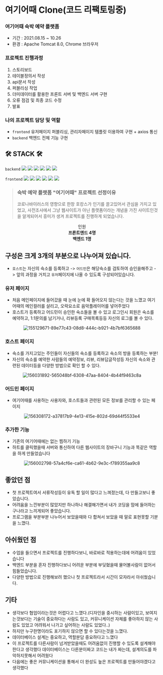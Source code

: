 # 여기어때 Clone(코드 리팩토링중)
### 여기어때 숙박 예약 플랫폼
 - 기간 : 2021.08.15 ~ 10.26 
 - 환경 : Apache Tomcat 8.0, Chrome 브라우저

### 프로젝트 진행과정
 1. 스토리보드
 2. 테이블정의서 작성
 3. api문서 작성
 4. 퍼블리싱 작업
 5. 더미데이터를 활용한 프론트 서버 및 백엔드 서버 구현
 6. 오류 점검 및 최종 코드 수정
 7. 발표


### 나의 프로젝트 담당 및 역할
 - `frontend` 유저페이지 퍼블리싱, 관리자페이지 템플릿 이용하여 구현 + axios 통신
 - `backend` 백엔드 전체 기능 구현


## 🛠 STACK 🛠
`backend`  <img src="https://img.shields.io/badge/JAVA-007396?style=for-the-badge&logo=java&logoColor=white">
 <img src="https://img.shields.io/badge/Oracle-F80000?style=for-the-badge&logo=oracle&logoColor=white">
 <img src="https://img.shields.io/badge/Spring Boot-6DB33F?style=for-the-badge&logo=spring boot&logoColor=white">
 <img src="https://img.shields.io/badge/JPA-6DB33F.svg?style=for-the-badge&logo=spring-boot&logoColor=black"/>
 <img src="https://img.shields.io/badge/Spring Security-6DB33F.svg?style=for-the-badge&logo=spring-security&logoColor=white"/>
 <img src="https://img.shields.io/badge/Postman-FF6C37?style=for-the-badge&logo=Postman&logoColor=black">
 
`frontend`
 <img src="https://img.shields.io/badge/javascript-F7DF1E?style=for-the-badge&logo=javascript&logoColor=black">
 <img src="https://img.shields.io/badge/HTML-E34F26?style=for-the-badge&logo=html5&logoColor=white">
 <img src="https://img.shields.io/badge/CSS-1572B6?style=for-the-badge&logo=css3&logoColor=white">
 <img src="https://img.shields.io/badge/jQuery-0769AD?style=for-the-badge&logo=jquery&logoColor=white">
 <img src="https://img.shields.io/badge/Thymeleaf-005F0F?style=for-the-badge&logo=thymeleaf&logoColor=white">
 <img src="https://img.shields.io/badge/axios-512BD4?style=for-the-badge&logo=axios&logoColor=white">

 
> **<h3>숙박 예약 플랫폼 "여기어때" 프로젝트 선정이유</h3>**
코로나바이러스의 영향으로 한창 호캉스가 인기를 끌고있어서 관심을 가지고 있었고, 
사전조사에서 그냥 웹사이트가 아닌 플랫폼이라는 개념을 가진 사이트인것을 알게되어서 흥미가 생겨 프로젝트를 진행하게 되었습니다.


<div align=center>
  <div>인원</div>
 <strong>프론트엔드 4명</strong><br>
 <strong>백엔드 1명</strong><br>
</div>

## 구성은 크게 3개의 부분으로 나누어져 있습니다.
 - `호스트`는 자신의 숙소를 등록하고 -> `어드민`은 해당숙소를 검토하여 승인을해주고 -> 앞의 과정을 거치고 `유저`페이지에 나올 수 있도록 구성되어있습니다.

### 유저 페이지
 
 - 처음 메인페이지에 들어갔을 때 눈에 눈에 확 들어오지 않는다는 것을 느꼈고 여기어때의 메인컬러를 살리고, 오락요소로 음악플레이어를 넣어주었다
 - 호스트가 등록하고 어드민이 승인한 숙소들을 볼 수 있고 로그인시 회원은 숙소를 예약하고, 1:1문의를 남기거나, 리뷰등록 구매목록등등 자신의 로그를 볼 수 있다.
 
<div align=center>
  
![155129671-89e77c43-08d8-444c-b921-4b7bf6365688](https://user-images.githubusercontent.com/79463595/159833451-aa860a7e-53f7-46ae-b773-d0a3700c02c9.gif)
  
</div>


 
 ### 호스트 페이지
 - 숙소를 가지고있는 주인들이 자신들의 숙소를 등록하고 숙소의 방을 등록하는 부분! 
 - 자신의 숙소를 예약한 사람들의 예약정보, 리뷰, 리뷰답글작성등 자신의 숙소와 관련된 데이터등을 다양한 방법으로 확인 할 수 있다.

 <div align= center>
 
![156031892-565048bf-6308-47aa-8404-4b44f9463c8a](https://user-images.githubusercontent.com/79463595/159833778-03b23b01-09bc-4a2a-b981-d108e57b5d8b.gif)
 
  </div>
  
 ### 어드민 페이지
 - 여기어때를 사용하는 사용자와, 호스트들과 관련된 모든 정보를 관리할 수 있는 페이지

 <div align= center>
 
![156308172-a37817b9-4e13-415e-802d-69d44f5533e4](https://user-images.githubusercontent.com/79463595/159833820-ae2da67f-a65e-494e-b4b4-d8ae2ec4f9a3.gif)

 </div>
 
 ### 추가한 기능
- 기존의 여기어때에는 없는 찜하기 기능
- 하트를 클릭했을때 서버와 통신하여 다른 웹사이트의 장바구니 기능과 똑같은 역할을 하게 만들었습니다

<div align= center>
 
![156002798-57a4cf6e-ca61-4b62-9e3c-f789355aa9c8](https://user-images.githubusercontent.com/79463595/159833864-16228673-5d84-42d2-92d8-d3d951235b6a.gif)

 </div>
 
## 좋았던 점
 - 첫 프로젝트여서 서류작성등이 유독 할 일이 많다고 느껴졌는데, 다 만들고보니 좋았습니다.
 - 어려움을 느낀부분이 많았지만 하나하나 해결해가면서 내가 코딩을 맘에 들어하는구나라고 느끼게되어 좋았습니다.
 - 프로그램을 부분부분 나누어서 보았을때와 다 합쳐서 보았을 때 말로 표현못할 기분을 느꼈다.
 
## 아쉬웠던 점
 - 수업을 들으면서 프로젝트를 진행하다보니, 바로바로 적용하는데에 어려움이 있었습니다
 - 백엔드 부분을 혼자 진행하다보니 어려운 부분에 부딪혔을때 물어볼사람이 없어서 힘들었습니다.
 - 다양한 방법으로 진행해보려 했으나 첫 프로젝트라서 시간이 모자라서 아쉬웠습니다.
 
## 기타
 - 생각보다 협업이라는것은 어렵다고 느꼈다.(디자인을 중시하는 사람이있고, 보여지는것보다는 기술이 중요하다는 사람도 있고, 커뮤니케이션 자체를 좋아하지 않는 사람도 있었고 어려워서 나가고 싶어하는 사람도 있었다..)
 - 하지만 누구한명이라도 포기하지 않으면 할 수 있다는것을 느꼈다.
 - 데이터베이스 설계는 중요하고, 역할분담 중요하다고 느꼈다
 - 이 프로젝트를 다른사람이 넘겨받았을때도 어려움없이 진행할 수 있도록 설계해야한다고 생각했다 데이터베이스는 다른분이짜고 코드는 내가 짜는데, 설계의도를 파악하지못해서 어려웠다 
 - 다음에는 좋은 커뮤니케이션을 통해서  더 완성도 높은 프로젝트를 만들어야겠다고 생각했다
<div align= center>
 </div>
